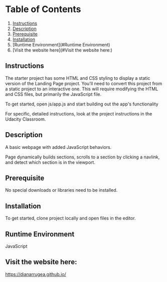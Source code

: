 # Table of Contents

1. [Instructions](#Instructions)
2. [Description](#Description)
3. [Prerequisite](#Prerequisite)
4. [Installation](#Installation)
5. [Runtime Environment](#Runtime Environment)
6. [Visit the website here](#Visit the website here:)


## Instructions
The starter project has some HTML and CSS styling to display a static version of the Landing Page project. You'll need to convert this project from a static project to an interactive one. This will require modifying the HTML and CSS files, but primarily the JavaScript file.

To get started, open js/app.js and start building out the app's functionality

For specific, detailed instructions, look at the project instructions in the Udacity Classroom.

## Description
A basic webpage with added JavaScript behaviors.

Page dynamically builds sections, scrolls to a section by clicking a navlink, and detect which section is in the viewport.

## Prerequisite
No special downloads or libraries need to be installed.

## Installation
To get started, clone project locally and open files in the editor.

## Runtime Environment
JavaScript

## Visit the website here:
https://dianarrugea.github.io/
